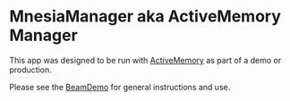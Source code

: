 # MnesiaManager aka ActiveMemory Manager
This app was designed to be run with [ActiveMemory](https://hex.pm/packages/active_memory) 
as part of a demo or production.

Please see the [BeamDemo](https://github.com/SullysMustyRuby/BeamDemo) for general instructions and use.
